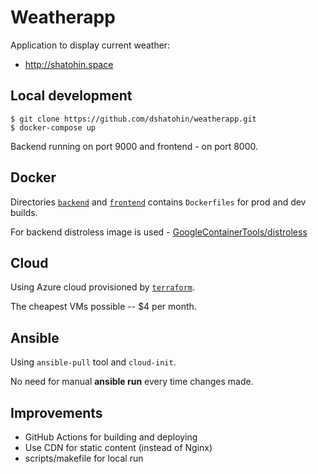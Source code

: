 # Weatherapp

Application to display current weather:

- <http://shatohin.space>

## Local development

```plain
$ git clone https://github.com/dshatohin/weatherapp.git
$ docker-compose up
```

Backend running on port 9000 and frontend - on port 8000.

## Docker

Directories [`backend`](/backend) and [`frontend`](/frontend) contains `Dockerfiles` for prod and dev builds.

For backend distroless image is used - [GoogleContainerTools/distroless](https://github.com/GoogleContainerTools/distroless)

## Cloud

Using Azure cloud provisioned by [`terraform`](/terraform).

The cheapest VMs possible -- $4 per month.

## Ansible

Using `ansible-pull` tool and `cloud-init`.

No need for manual **ansible run** every time changes made.

## Improvements

- GitHub Actions for building and deploying
- Use CDN for static content (instead of Nginx)
- scripts/makefile for local run
